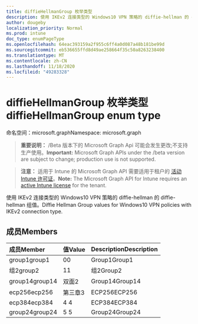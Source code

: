 ```yaml
---
title: diffieHellmanGroup 枚举类型
description: 使用 IKEv2 连接类型的 Windows10 VPN 策略的 diffie-hellman 的 diffie-hellman 组值。
author: dougeby
localization_priority: Normal
ms.prod: intune
doc_type: enumPageType
ms.openlocfilehash: 64eac393159a2f955c6ff4a0d087a48b181be99d
ms.sourcegitcommit: eb536655ffd8d49ae258664f35c50a8263238400
ms.translationtype: MT
ms.contentlocale: zh-CN
ms.lasthandoff: 11/18/2020
ms.locfileid: "49283328"
---
```

# <a name="diffiehellmangroup-enum-type"></a><span data-ttu-id="c20ed-103">diffieHellmanGroup 枚举类型</span><span class="sxs-lookup"><span data-stu-id="c20ed-103">diffieHellmanGroup enum type</span></span>

<span data-ttu-id="c20ed-104">命名空间：microsoft.graph</span><span class="sxs-lookup"><span data-stu-id="c20ed-104">Namespace: microsoft.graph</span></span>

> <span data-ttu-id="c20ed-105">**重要说明：** /Beta 版本下的 Microsoft Graph Api 可能会发生更改;不支持生产使用。</span><span class="sxs-lookup"><span data-stu-id="c20ed-105">**Important:** Microsoft Graph APIs under the /beta version are subject to change; production use is not supported.</span></span>

> <span data-ttu-id="c20ed-106">**注意：** 适用于 Intune 的 Microsoft Graph API 需要适用于租户的 [活动 Intune 许可证](https://go.microsoft.com/fwlink/?linkid=839381)。</span><span class="sxs-lookup"><span data-stu-id="c20ed-106">**Note:** The Microsoft Graph API for Intune requires an [active Intune license](https://go.microsoft.com/fwlink/?linkid=839381) for the tenant.</span></span>

<span data-ttu-id="c20ed-107">使用 IKEv2 连接类型的 Windows10 VPN 策略的 diffie-hellman 的 diffie-hellman 组值。</span><span class="sxs-lookup"><span data-stu-id="c20ed-107">Diffie Hellman Group values for Windows10 VPN policies with IKEv2 connection type.</span></span>

## <a name="members"></a><span data-ttu-id="c20ed-108">成员</span><span class="sxs-lookup"><span data-stu-id="c20ed-108">Members</span></span>
|<span data-ttu-id="c20ed-109">成员</span><span class="sxs-lookup"><span data-stu-id="c20ed-109">Member</span></span>|<span data-ttu-id="c20ed-110">值</span><span class="sxs-lookup"><span data-stu-id="c20ed-110">Value</span></span>|<span data-ttu-id="c20ed-111">Description</span><span class="sxs-lookup"><span data-stu-id="c20ed-111">Description</span></span>|
|:---|:---|:---|
|<span data-ttu-id="c20ed-112">group1</span><span class="sxs-lookup"><span data-stu-id="c20ed-112">group1</span></span>|<span data-ttu-id="c20ed-113">0</span><span class="sxs-lookup"><span data-stu-id="c20ed-113">0</span></span>|<span data-ttu-id="c20ed-114">Group1</span><span class="sxs-lookup"><span data-stu-id="c20ed-114">Group1</span></span>|
|<span data-ttu-id="c20ed-115">组2</span><span class="sxs-lookup"><span data-stu-id="c20ed-115">group2</span></span>|<span data-ttu-id="c20ed-116">1</span><span class="sxs-lookup"><span data-stu-id="c20ed-116">1</span></span>|<span data-ttu-id="c20ed-117">组2</span><span class="sxs-lookup"><span data-stu-id="c20ed-117">Group2</span></span>|
|<span data-ttu-id="c20ed-118">group14</span><span class="sxs-lookup"><span data-stu-id="c20ed-118">group14</span></span>|<span data-ttu-id="c20ed-119">双面</span><span class="sxs-lookup"><span data-stu-id="c20ed-119">2</span></span>|<span data-ttu-id="c20ed-120">Group14</span><span class="sxs-lookup"><span data-stu-id="c20ed-120">Group14</span></span>|
|<span data-ttu-id="c20ed-121">ecp256</span><span class="sxs-lookup"><span data-stu-id="c20ed-121">ecp256</span></span>|<span data-ttu-id="c20ed-122">第三章</span><span class="sxs-lookup"><span data-stu-id="c20ed-122">3</span></span>|<span data-ttu-id="c20ed-123">ECP256</span><span class="sxs-lookup"><span data-stu-id="c20ed-123">ECP256</span></span>|
|<span data-ttu-id="c20ed-124">ecp384</span><span class="sxs-lookup"><span data-stu-id="c20ed-124">ecp384</span></span>|<span data-ttu-id="c20ed-125">4 </span><span class="sxs-lookup"><span data-stu-id="c20ed-125">4</span></span>|<span data-ttu-id="c20ed-126">ECP384</span><span class="sxs-lookup"><span data-stu-id="c20ed-126">ECP384</span></span>|
|<span data-ttu-id="c20ed-127">group24</span><span class="sxs-lookup"><span data-stu-id="c20ed-127">group24</span></span>|<span data-ttu-id="c20ed-128">5 </span><span class="sxs-lookup"><span data-stu-id="c20ed-128">5</span></span>|<span data-ttu-id="c20ed-129">Group24</span><span class="sxs-lookup"><span data-stu-id="c20ed-129">Group24</span></span>|




